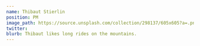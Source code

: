 ```yaml
---
name: Thibaut Stierlin
position: PM
image_path: https://source.unsplash.com/collection/298137/605x605?a=.png
twitter: 
blurb: Thibaut likes long rides on the mountains.
---
```

